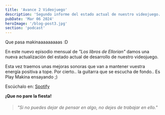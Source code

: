 ```yaml
---
title: 'Avance 2 Videojuego'
description: 'Segundo informe del estado actual de nuestro videojuego.'
pubDate: 'Mar 06 2024'
heroImage: '/blog-post3.jpg'
section: 'podcast'
---
```


Que pasa makinaaaaaaaaas :D

En este nuevo episodio mensual de _"Los libros de Ellorian"_ damos una nueva actualización del estado actual de desarrollo de nuestro videojuego.

Esta vez traemos unas mejoras sonoras que van a mantener vuestra energía positiva a tope. 
Por cierto.. la guitarra que se escucha de fondo.. Es Play Makina ensayando ;)

Escúchalo en:
<a href="https://open.spotify.com/episode/06ZgFeoMZbIamWGfJg1aM0?si=p1pRam-wQpqnVnbYh3hg0Q" target="_blank">Spotify</a>


**¡Que no pare la fiesta!**

> ###### "Si no puedes dejar de pensar en algo, no dejes de trabajar en ello."

